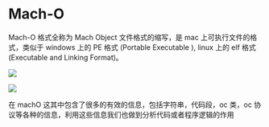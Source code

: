 

# Mach-O 

Mach-O 格式全称为 Mach Object 文件格式的缩写，是 mac 上可执行文件的格式，类似于 windows 上的 PE 格式 (Portable Executable ), linux 上的 elf 格式 (Executable and Linking Format)。



![](http://sylarimage.oss-cn-shenzhen.aliyuncs.com/2019-12-02-A4-2.png)

![](http://sylarimage.oss-cn-shenzhen.aliyuncs.com/2019-12-02-100546.png)

在 machO 这其中包含了很多的有效的信息，包括字符串，代码段，oc 类，oc 协议等各种的信息，利用这些信息我们也做到分析代码或者程序逻辑的作用